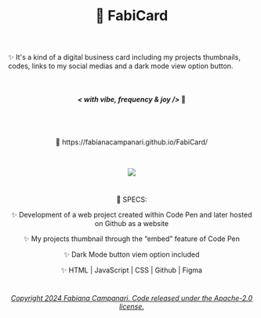 <br>

# <p align="center"> 🎫  FabiCard </p>

<br>

✨  It's a kind of a digital business card including my projects thumbnails, codes, links to my social medias and a dark mode view option button.

<br>

#### <p align="center">  ***< with vibe, frequency & joy />*** 🪬  </p>

#

 <br>

<p align="center"> 🚀  https://fabianacampanari.github.io/FabiCard/ </p>

<br>
 
 <p align="center">
 <img src="https://github.com/user-attachments/assets/eb0fe1d0-580d-4a1e-9f3a-c4a1aea565a8" </p>
 
 #




 <p align="center"> 📌  SPECS: </p>

 <p align="center"> ✨   Development of a web project created within Code Pen and later hosted on Github as a website </p>

 <p align="center"> ✨   My projects thumbnail through the “embed” feature of Code Pen </p>

 <p align="center"> ✨   Dark Mode button viem option included </p>

 <p align="center"> ✨   HTML | JavaScript | CSS | Github | Figma </p>
 

#

###### <p align="center"> [Copyright 2024 Fabiana Campanari. Code released under the  Apache-2.0 license.](https://github.com/FabianaCampanari/FabiCard/blob/06bb5ac9efffc9385df627b3ab7ea13e29a8ee7e/LICENSE)
